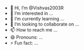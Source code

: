 - 👋 Hi, I’m @Vishvas2003R
- 👀 I’m interested in ...
- 🌱 I’m currently learning ...
- 💞️ I’m looking to collaborate on ...
- 📫 How to reach me ...
- 😄 Pronouns: ...
- ⚡ Fun fact: ...

<!---
Vishvas2003R/Vishvas2003R is a ✨ special ✨ repository because its `README.md` (this file) appears on your GitHub profile.
You can click the Preview link to take a look at your changes.
--->
